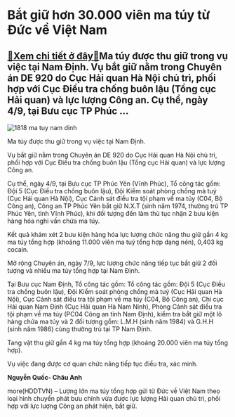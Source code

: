Bắt giữ hơn 30.000 viên ma túy từ Đức về Việt Nam
=================================================

[:gift:Xem chi tiết ở đây:gift:](https://hddtvn.com/bat-giu-hon-30-000-vien-ma-tuy-tu-duc-ve-viet-nam/)Ma túy được thu giữ trong vụ việc tại Nam Định. Vụ bắt giữ nằm trong Chuyên án DE 920 do Cục Hải quan Hà Nội chủ trì, phối hợp với Cục Điều tra chống buôn lậu (Tổng cục Hải quan) và lực lượng Công an. Cụ thể, ngày 4/9, tại Bưu cục TP Phúc …
------------------------------------------------------------------------------------------------------------------------------------------------------------------------------------------------------------------------------------------------





![1818 ma tuy nam dinh](https://hddtvn.com/wp-content/uploads/2021/01/1818_Ma_tuy_Nam_Dinh-2.jpg "undefined")


Ma túy được thu giữ trong vụ việc tại Nam Định.



Vụ bắt giữ nằm trong Chuyên án DE 920 do Cục Hải quan Hà Nội chủ trì, phối hợp với Cục Điều tra chống buôn lậu (Tổng cục Hải quan) và lực lượng Công an.


Cụ thể, ngày 4/9, tại Bưu cục TP Phúc Yên (Vĩnh Phúc), Tổ công tác gồm: Đội 5 (Cục Điều tra chống buôn lậu), Đội Kiểm soát phòng chống mà tuý (Cục Hải quan Hà Nội), Cục Cảnh sát điều tra tội phạm về ma túy (C04, Bộ Công an), Công an TP Phúc Yên bắt giữ N.X.T (sinh năm 1974, thường trú TP Phúc Yên, tỉnh Vĩnh Phúc), khi đối tượng đến làm thủ tục nhận 2 bưu kiện hàng hóa nghi vấn chứa ma túy.


Kết quả khám xét 2 bưu kiện hàng hóa lực lượng chức năng thu giữ gần 4 kg ma túy tổng hợp (khoảng 11.000 viên ma tuý tổng hợp dạng nén), 0,403 kg cocain.


Mở rộng Chuyên án, ngày 7/9, lực lượng chức năng tiếp tục bắt giữ 2 đối tượng và nhiều ma túy tổng hợp tại Nam Định.


Tại Bưu cục Nam Định, Tổ công tác gồm: Tổ công tác gồm: Đội 5 (Cục Điều tra chống buôn lậu), Đội Kiểm soát phòng chống mà tuý (Cục Hải quan Hà Nội), Cục Cảnh sát điều tra tội phạm về ma túy (C04, Bộ Công an), Chi cục Hải quan Nam Định (Cục Hải quan Hà Nam Ninh), Phòng Cảnh sát điều tra tội phạm về ma túy (PC04 Công an tỉnh Nam Định), kiểm tra bắt giữ một lô hàng chứa ma túy và 2 đối tượng gồm: L.M.H (sinh năm 1984) và G.H.H (sinh năm 1986) cùng thường trú tại TP Nam Định.


Tang vật thu giữ gần 4 kg ma túy tổng hợp (khoảng 20.000 viên ma túy tổng hợp).


Vụ việc đang được cơ quan chức năng tiếp tục điều tra, xác minh.




**Nguyễn Quốc- Châu Anh**



more(HDDTVN) – Lượng lớn ma túy tổng hợp gửi từ Đức về Việt Nam theo loại hình chuyển phát bưu chính vừa được lực lượng Hải quan chủ trì, phối hợp với lực lượng Công an phát hiện, bắt giữ.

